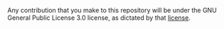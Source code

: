Any contribution that you make to this repository will
be under the GNU General Public License 3.0 license, as dictated by that
[license](https://opensource.org/licenses/GPL-3.0).